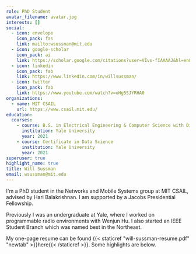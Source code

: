 ```yaml
---
role: PhD Student
avatar_filename: avatar.jpg
interests: []
social:
  - icon: envelope
    icon_pack: fas
    link: mailto:wsussman@mit.edu
  - icon: google-scholar
    icon_pack: ai
    link: https://scholar.google.com/citations?user=VIvs-fIAAAAJ&hl=en&oi=sra
  - icon: linkedin
    icon_pack: fab
    link: https://www.linkedin.com/in/willsussman/
  - icon: twitter
    icon_pack: fab
    link: https://www.youtube.com/watch?v=oHg5SJYRHA0
organizations:
  - name: MIT CSAIL
    url: https://www.csail.mit.edu/
education:
  courses:
    - course: B.S. in Electrical Engineering & Computer Science with Distinction
      institution: Yale University
      year: 2021
    - course: Certificate in Data Science
      institution: Yale University
      year: 2021
superuser: true
highlight_name: true
title: Will Sussman
email: wsussman@mit.edu
---
```

I'm a PhD student in the Networks and Mobile Systems group at MIT CSAIL, advised by Hari Balakrishnan. I am supported by a Jacobs Presidential Fellowship.

Previously I was an undergraduate at Yale, where I worked on programmable radio environments with Wenjun Hu. I also started an IEEE Student Branch which was named best in the Northeast.

My one-page resume can be found {{< staticref "will-sussman-resume.pdf" "newtab" >}}here{{< /staticref >}}. Some highlights are below.